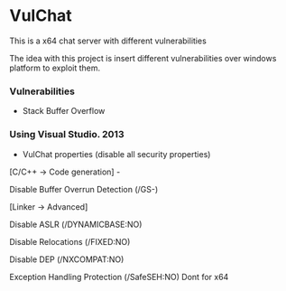# VulChat
This is a x64 chat server with different vulnerabilities

The idea with this project is insert different vulnerabilities over windows platform to exploit them.

### Vulnerabilities
 * Stack Buffer Overflow

 
### Using Visual Studio. 2013

 * VulChat properties (disable all security properties)
 
  [C/C++ -> Code generation] -

  Disable Buffer Overrun Detection (/GS-)

  [Linker -> Advanced]
  
  Disable ASLR         (/DYNAMICBASE:NO)
  
  Disable Relocations  (/FIXED:NO)
  
  Disable DEP          (/NXCOMPAT:NO) 
  
  Exception Handling Protection (/SafeSEH:NO) Dont for x64
